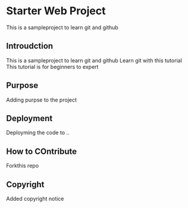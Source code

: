 # Starter Web Project
This is a sampleproject to learn git and github

## Introudction
This is a sampleproject to learn git and github
Learn git with this tutorial 
This tutorial is for beginners to expert

## Purpose
Adding purpse to the project

## Deployment
Deployming the code to ..

## How to COntribute
Forkthis repo

## Copyright
Added copyright notice